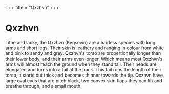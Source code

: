+++
title = "Qxzhvn"
+++

# Qxzhvn

Lithe and lanky, the Qxzhvn (Kegsevin) are a hairless species with long arms and short legs. Their skin is leathery and
ranging in colour from white and pink to sandy and grey. Qxzhvn's torso are propertionally longer than their lower body,
and their arms even longer. Which means most Qxzhvn's arms will almost reach the ground when they stand tall. Their
heads are elongated and turns into a tail at the back. This tail runs the length of their torso, it starts out thick and
becomes thinner towards the tip. Qxzhvn have large oval eyes that are pitch black, two convex skin flaps they can lift
and breathe through, and a small mouth.
